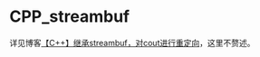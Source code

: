 # CPP_streambuf

详见博客<a href="https://blog.csdn.net/weixin_44733774/article/details/127201133">【C++】继承streambuf，对cout进行重定向</a>，这里不赘述。




